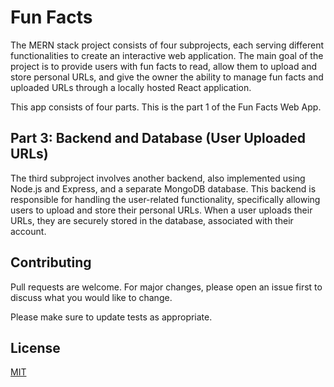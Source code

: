 # Fun Facts

The MERN stack project consists of four subprojects, each serving different functionalities to create an interactive web application. The main goal of the project is to provide users with fun facts to read, allow them to upload and store personal URLs, and give the owner the ability to manage fun facts and uploaded URLs through a locally hosted React application.

This app consists of four parts. This is the part 1 of the Fun Facts Web App.

## Part 3: Backend and Database (User Uploaded URLs)

The third subproject involves another backend, also implemented using Node.js and Express, and a separate MongoDB database. This backend is responsible for handling the user-related functionality, specifically allowing users to upload and store their personal URLs. When a user uploads their URLs, they are securely stored in the database, associated with their account.

## Contributing

Pull requests are welcome. For major changes, please open an issue first
to discuss what you would like to change.

Please make sure to update tests as appropriate.

## License

[MIT](https://choosealicense.com/licenses/mit/)
